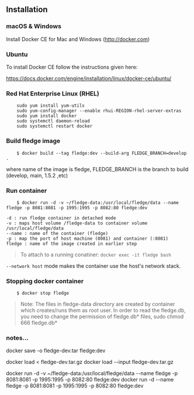 ## Installation 

### macOS & Windows

Install Docker CE for Mac and Windows (http://docker.com)

### Ubuntu

To install Docker CE follow the instructions given here:

https://docs.docker.com/engine/installation/linux/docker-ce/ubuntu/

### Red Hat Enterprise Linux (RHEL)

```
	sudo yum install yum-utils
	sudo yum-config-manager --enable rhui-REGION-rhel-server-extras
	sudo yum install docker
	sudo systemctl daemon-reload
	sudo systemctl restart docker
```
### Build fledge image

```
    $ docker build --tag fledge:dev --build-arg FLEDGE_BRANCH=develop .
```

where name of the image is fledge, FLEDGE_BRANCH is the branch to build (develop, main, 1.5.2 ,etc)

### Run container


```
    $ docker run -d -v ~/fledge-data:/usr/local/fledge/data --name fledge -p 8081:8081 -p 1995:1995 -p 8082:80 fledge:dev
```

	-d : run fledge container in detached mode
	-v : maps host volume /fledge-data to container volume /usr/local/fledge/data
	--name : name of the container (fledge)
	-p : map the port of host machine (8081) and container (:8081)
	fledge : name of the image created in earlier step

> To attach to a running conatiner: `docker exec -it fledge bash`

`--network host` mode makes the container use the host's network stack.

### Stopping docker container
```
    $ docker stop fledge
```

> Note: The files in fledge-data directory are created by container which creates/runs them as root user. In order to read the fledge.db, you need to change the permission of fledge.db* files, sudo chmod 666 fledge.db*

### notes...

docker save -o fledge-dev.tar fledge:dev


docker load < fledge-dev.tar.gz
docker load --input fledge-dev.tar.gz

docker run -d -v ~/fledge-data:/usr/local/fledge/data --name fledge -p 8081:8081 -p 1995:1995 -p 8082:80 fledge:dev
docker run -d --name fledge -p 8081:8081 -p 1995:1995 -p 8082:80 fledge:dev
